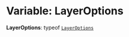# Variable: LayerOptions

**LayerOptions**: typeof [`LayerOptions`](/auto-docs/playground-react/variables/LayerOptions-1.md)
